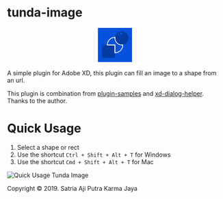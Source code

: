 # tunda-image

<p align="center">
  <img src="https://github.com/satriaajiputra/tunda-image/raw/master/src/icon.png" width="80" alt="Tunda Image" />
</p>

A simple plugin for Adobe XD, this plugin can fill an image to a shape from an url.

This plugin is combination from [plugin-samples](https://github.com/AdobeXD/plugin-samples) and [xd-dialog-helper](https://github.com/pklaschka/xd-dialog-helper). Thanks to the author.

# Quick Usage

1. Select a shape or rect
2. Use the shortcut `Ctrl + Shift + Alt + T` for Windows
3. Use the shortcut `Cmd + Shift + Alt + T` for Mac

![Quick Usage Tunda Image](http://images2.imagebam.com/26/cd/48/af70151113974534.gif)

Copyright &copy; 2019. Satria Aji Putra Karma Jaya
